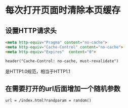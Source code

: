 # 每次打开页面时清除本页缓存

## 设置HTTP请求头

```html
<meta http-equiv="Pragma" content="no-cache">
<meta http-equiv="Cache-Control" content="no-cache">
<meta http-equiv="Expires"  content="0">

header("Cache-Control: no-cache, must-revalidate")
```

> <meta http-equiv="Pragma" content="no-cache">

是HTTP1.0规范，相当于HTTP1.1

> <meta http-equiv="Cache-Control" content="no-cache">



## 在需要打开的url后面增加一个随机参数

```
url = /index.html?randparam = random()
```

